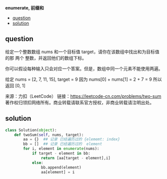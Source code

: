 **enumerate,  前缀和**

<!-- TOC -->

- [question](#question)
- [solution](#solution)

<!-- /TOC -->


## question
给定一个整数数组 nums 和一个目标值 target，请你在该数组中找出和为目标值的那 两个 整数，并返回他们的数组下标。

你可以假设每种输入只会对应一个答案。但是，数组中同一个元素不能使用两遍。


给定 nums = [2, 7, 11, 15], target = 9
因为 nums[0] + nums[1] = 2 + 7 = 9
所以返回 [0, 1]

来源：力扣（LeetCode）
链接：https://leetcode-cn.com/problems/two-sum
著作权归领扣网络所有。商业转载请联系官方授权，非商业转载请注明出处。




## solution

```py
class Solution(object):
    def twoSum(self, nums, target):
        aa = {}  ## 记录 已经遍历过的 {elememt: index} 
        bb = []  ## 记录 已经遍历过的  element
        for i, element in enumerate(nums):
            if target - element in bb:
                return [aa[target - element],i]
            else:
                bb.append(element)
                aa[element] = i
```

